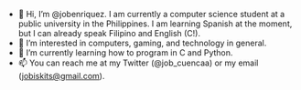 - 👋 Hi, I’m @jobenriquez. I am currently a computer science student at a public university in the Philippines. I am learning Spanish at the moment, but I can already speak Filipino and English (C!).
- 👀 I’m interested in computers, gaming, and technology in general.
- 🌱 I’m currently learning how to program in C and Python.
- 📫 You can reach me at my Twitter (@job_cuencaa) or my email (jobiskits@gmail.com).

<!---
jobenriquez/jobenriquez is a ✨ special ✨ repository because its `README.md` (this file) appears on your GitHub profile.
You can click the Preview link to take a look at your changes.
--->

